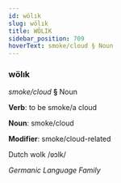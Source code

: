 ```yaml
---
id: wölık
slug: wölık
title: WÖLIK
sidebar_position: 709
hoverText: smoke/cloud § Noun
---
```


### wölık

*smoke/cloud* **§** Noun

**Verb**: to be smoke/a cloud

**Noun**: smoke/cloud

**Modifier**: smoke/cloud-related

Dutch wolk /ʋɔlk/

*Germanic Language Family*